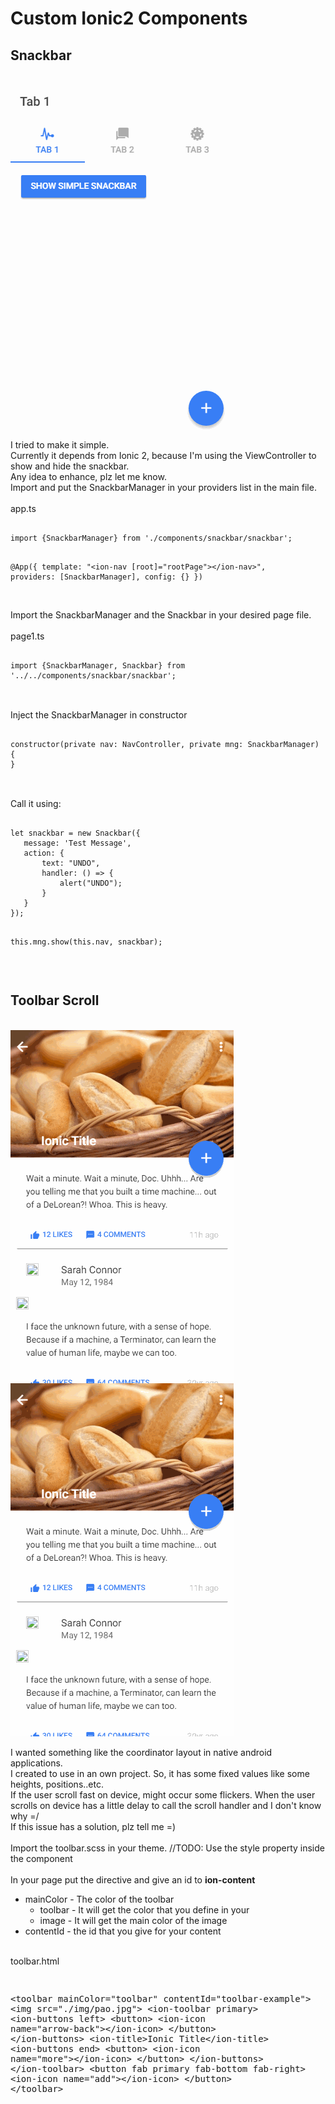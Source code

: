 # Custom Ionic2 Components
<h2>Snackbar</h2>
<br />
<img src="/resources/screenshots/snackbar.gif" />
<br />
I tried to make it simple.
<br />
Currently it depends from Ionic 2, because I'm using the ViewController to show and hide the snackbar.
<br />
Any idea to enhance, plz let me know.
<br />
Import and put the SnackbarManager in your providers list in the main file.
<br />
<br />
app.ts
<pre>
<code>
import {SnackbarManager} from './components/snackbar/snackbar';

@App({
  template: "&lt;ion-nav [root]="rootPage"&gt;&lt;/ion-nav&gt;",
  providers: [SnackbarManager],
  config: {}
})
</code>
</pre>
<br />
Import the SnackbarManager and the Snackbar in your desired page file.
<br />
<br />
page1.ts
<pre>
<code>
import {SnackbarManager, Snackbar} from '../../components/snackbar/snackbar';
</code>
</pre>
<br />
Inject the SnackbarManager in constructor
<pre>
<code>
constructor(private nav: NavController, private mng: SnackbarManager) {
}
</code>
</pre>
<br />
Call it using:
<br />
<pre>
<code>
let snackbar = new Snackbar({
   message: 'Test Message',
   action: {
       text: "UNDO",
       handler: () => {
           alert("UNDO");
       }
   }
});

this.mng.show(this.nav, snackbar);
</code>
</pre>
<br />
<h2>Toolbar Scroll</h2>
<br />
<img src="/example/resources/screenshots/toolbarscroll.gif" style="float: left;"/>
<img src="/example/resources/screenshots/toolbarscroll-image.gif" style="float: left;"/>
<div style="clear: both"></div> 
<br />
I wanted something like the coordinator layout in native android applications.<br />
I created to use in an own project. So, it has some fixed values like some heights, positions..etc.<br />
If the user scroll fast on device, might occur some flickers. When the user scrolls on device has a little delay to call
the scroll handler and I don't know why =/ <br/>
If this issue has a solution, plz tell me =)
<br />
<br />
Import the toolbar.scss in your theme. //TODO: Use the style property inside the component
<br />
<br />
In your page put the directive and give an id to <strong>ion-content</strong><br />
<ul>
  <li>mainColor - The color of the toolbar
    <ul>
      <li>toolbar - It will get the color that you define in your <ion-toolbar></li>
      <li>image - It will get the main color of the image</li>
    </ul>
  </li>
  <li>
    contentId - the id that you give for your content
  </li>
</ul>
<br />
toolbar.html
<pre>

&#x3C;toolbar mainColor=&#x22;toolbar&#x22; contentId=&#x22;toolbar-example&#x22;&#x3E;
    &#x3C;img src=&#x22;./img/pao.jpg&#x22;&#x3E;
    &#x3C;ion-toolbar primary&#x3E;
        &#x3C;ion-buttons left&#x3E;
            &#x3C;button&#x3E;
                &#x3C;ion-icon name=&#x22;arrow-back&#x22;&#x3E;&#x3C;/ion-icon&#x3E;
            &#x3C;/button&#x3E;
        &#x3C;/ion-buttons&#x3E;
        &#x3C;ion-title&#x3E;Ionic Title&#x3C;/ion-title&#x3E;
        &#x3C;ion-buttons end&#x3E;
            &#x3C;button&#x3E; 
                &#x3C;ion-icon name=&#x22;more&#x22;&#x3E;&#x3C;/ion-icon&#x3E;
            &#x3C;/button&#x3E;
        &#x3C;/ion-buttons&#x3E;
    &#x3C;/ion-toolbar&#x3E;
    &#x3C;button fab primary fab-bottom fab-right&#x3E;
        &#x3C;ion-icon name=&#x22;add&#x22;&#x3E;&#x3C;/ion-icon&#x3E;
    &#x3C;/button&#x3E;
&#x3C;/toolbar&#x3E;

</pre>








